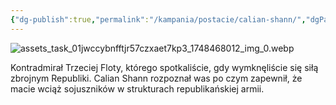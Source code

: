 ```yaml
---
{"dg-publish":true,"permalink":"/kampania/postacie/calian-shann/","dgPassFrontmatter":true}
---
```


![assets_task_01jwccybnfftjr57czxaet7kp3_1748468012_img_0.webp](/img/user/6%20Obrazy/assets_task_01jwccybnfftjr57czxaet7kp3_1748468012_img_0.webp)

Kontradmirał Trzeciej Floty, którego spotkaliście, gdy wymknęliście się siłą zbrojnym Republiki. Calian Shann rozpoznał was po czym zapewnił, że macie wciąż sojuszników w strukturach republikańskiej armii.